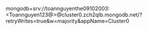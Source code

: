 mongodb+srv://toannguyenthe09102003:<Toannguyen123@>@cluster0.zch2qlb.mongodb.net/?retryWrites=true&w=majority&appName=Cluster0

